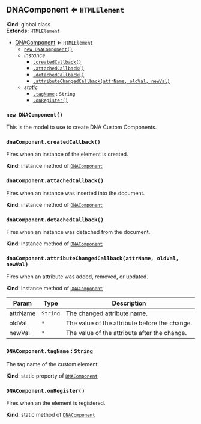 <a name="DNAComponent"></a>
## DNAComponent ⇐ <code>HTMLElement</code>
**Kind**: global class  
**Extends:** <code>HTMLElement</code>  

* [DNAComponent](#DNAComponent) ⇐ <code>HTMLElement</code>
    * [`new DNAComponent()`](#new_DNAComponent_new)
    * _instance_
        * [`.createdCallback()`](#DNAComponent+createdCallback)
        * [`.attachedCallback()`](#DNAComponent+attachedCallback)
        * [`.detachedCallback()`](#DNAComponent+detachedCallback)
        * [`.attributeChangedCallback(attrName, oldVal, newVal)`](#DNAComponent+attributeChangedCallback)
    * _static_
        * [`.tagName`](#DNAComponent.tagName) : <code>String</code>
        * [`.onRegister()`](#DNAComponent.onRegister)

<a name="new_DNAComponent_new"></a>
### `new DNAComponent()`
This is the model to use to create DNA Custom Components.

<a name="DNAComponent+createdCallback"></a>
### `dnaComponent.createdCallback()`
Fires when an instance of the element is created.

**Kind**: instance method of <code>[DNAComponent](#DNAComponent)</code>  
<a name="DNAComponent+attachedCallback"></a>
### `dnaComponent.attachedCallback()`
Fires when an instance was inserted into the document.

**Kind**: instance method of <code>[DNAComponent](#DNAComponent)</code>  
<a name="DNAComponent+detachedCallback"></a>
### `dnaComponent.detachedCallback()`
Fires when an instance was detached from the document.

**Kind**: instance method of <code>[DNAComponent](#DNAComponent)</code>  
<a name="DNAComponent+attributeChangedCallback"></a>
### `dnaComponent.attributeChangedCallback(attrName, oldVal, newVal)`
Fires when an attribute was added, removed, or updated.

**Kind**: instance method of <code>[DNAComponent](#DNAComponent)</code>  

| Param | Type | Description |
| --- | --- | --- |
| attrName | <code>String</code> | The changed attribute name. |
| oldVal | <code>\*</code> | The value of the attribute before the change. |
| newVal | <code>\*</code> | The value of the attribute after the change. |

<a name="DNAComponent.tagName"></a>
### `DNAComponent.tagName` : <code>String</code>
The tag name of the custom element.

**Kind**: static property of <code>[DNAComponent](#DNAComponent)</code>  
<a name="DNAComponent.onRegister"></a>
### `DNAComponent.onRegister()`
Fires when an the element is registered.

**Kind**: static method of <code>[DNAComponent](#DNAComponent)</code>  
